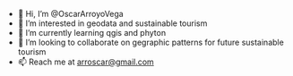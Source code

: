 - 👋 Hi, I’m @OscarArroyoVega
- 👀 I’m interested in geodata and sustainable tourism
- 🌱 I’m currently learning qgis and phyton
- 💞️ I’m looking to collaborate on gegraphic patterns for future sustainable tourism 
- 📫 Reach me at arroscar@gmail.com

<!---
OscarArroyoVega/OscarArroyoVega is a ✨ special ✨ repository because its `README.md` (this file) appears on your GitHub profile.
You can click the Preview link to take a look at your changes.
--->
